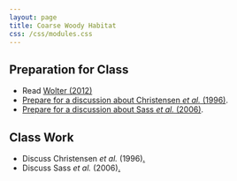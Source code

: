 ```yaml
---
layout: page
title: Coarse Woody Habitat
css: /css/modules.css
---
```


## Preparation for Class

* Read [Wolter (2012)](PREP/RESOURCES/Wolter_2012_CHWreview.pdf)
* [Prepare for a discussion about Christensen *et al.* (1996)](PREP/CWH_Chrisensenetal_1996).
* [Prepare for a discussion about Sass *et al.* (2006)](PREP/CWH_Sassetal_2006).

## Class Work

* Discuss Christensen *et al.* (1996)[.](DISCUSSIONS/READING_Christensenetal_1996.pptx)
* Discuss Sass *et al.* (2006)[.](DISCUSSIONS/READING_Sassetal_2006.pptx)
